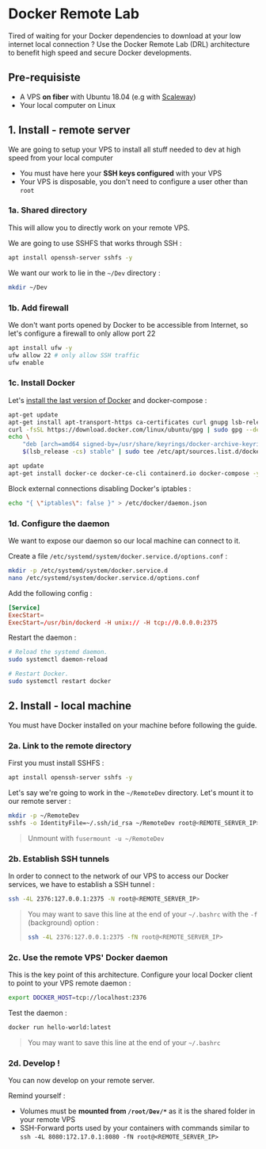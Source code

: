 # Docker Remote Lab

Tired of waiting for your Docker dependencies to download at your low internet local connection ? Use the Docker Remote Lab (DRL) architecture to benefit high speed and secure Docker developments.

## Pre-requisiste

- A VPS **on fiber** with Ubuntu 18.04 (e.g with [Scaleway](https://scaleway.com))
- Your local computer on Linux

## 1. Install - remote server

We are going to setup your VPS to install all stuff needed to dev at high speed from your local computer

- You must have here your **SSH keys configured** with your VPS
- Your VPS is disposable, you don't need to configure a user other than `root`

### 1a. Shared directory

This will allow you to directly work on your remote VPS.

We are going to use SSHFS that works through SSH :

```bash
apt install openssh-server sshfs -y
```

We want our work to lie in the `~/Dev` directory :

```bash
mkdir ~/Dev
```

### 1b. Add firewall

We don't want ports opened by Docker to be accessible from Internet, so let's configure a firewall to only allow port 22

```bash
apt install ufw -y
ufw allow 22 # only allow SSH traffic
ufw enable
```

### 1c. Install Docker

Let's [install the last version of Docker](https://docs.docker.com/engine/install/ubuntu/) and docker-compose :

```bash
apt-get update
apt-get install apt-transport-https ca-certificates curl gnupg lsb-release -y
curl -fsSL https://download.docker.com/linux/ubuntu/gpg | sudo gpg --dearmor -o /usr/share/keyrings/docker-archive-keyring.gpg
echo \
    "deb [arch=amd64 signed-by=/usr/share/keyrings/docker-archive-keyring.gpg] https://download.docker.com/linux/ubuntu \
    $(lsb_release -cs) stable" | sudo tee /etc/apt/sources.list.d/docker.list > /dev/null

apt update
apt-get install docker-ce docker-ce-cli containerd.io docker-compose -y
```

Block external connections disabling Docker's iptables :

```bash
echo "{ \"iptables\": false }" > /etc/docker/daemon.json
```

### 1d. Configure the daemon

We want to expose our daemon so our local machine can connect to it.

Create a file `/etc/systemd/system/docker.service.d/options.conf` :

```bash
mkdir -p /etc/systemd/system/docker.service.d
nano /etc/systemd/system/docker.service.d/options.conf
```

Add the following config :

```conf
[Service]
ExecStart=
ExecStart=/usr/bin/dockerd -H unix:// -H tcp://0.0.0.0:2375
```

Restart the daemon :

```bash
# Reload the systemd daemon.
sudo systemctl daemon-reload

# Restart Docker.
sudo systemctl restart docker
```

## 2. Install - local machine

You must have Docker installed on your machine before following the guide.

### 2a. Link to the remote directory

First you must install SSHFS :

```bash
apt install openssh-server sshfs -y
```

Let's say we're going to work in the `~/RemoteDev` directory. Let's mount it to our remote server :

```bash
mkdir -p ~/RemoteDev
sshfs -o IdentityFile=~/.ssh/id_rsa ~/RemoteDev root@<REMOTE_SERVER_IP>:/root/Dev # path must be absolute
```

> Unmount with `fusermount -u ~/RemoteDev`

### 2b. Establish SSH tunnels

In order to connect to the network of our VPS to access our Docker services, we have to establish a SSH tunnel :

```bash
ssh -4L 2376:127.0.0.1:2375 -N root@<REMOTE_SERVER_IP>
```

> You may want to save this line at the end of your `~/.bashrc` with the `-f` (background) option :
>
> ```bash
> ssh -4L 2376:127.0.0.1:2375 -fN root@<REMOTE_SERVER_IP>
> ```

### 2c. Use the remote VPS' Docker daemon

This is the key point of this architecture. Configure your local Docker client to point to your VPS remote daemon :

```bash
export DOCKER_HOST=tcp://localhost:2376
```

Test the daemon :

```bash
docker run hello-world:latest
```

> You may want to save this line at the end of your `~/.bashrc`

### 2d. Develop !

You can now develop on your remote server.

Remind yourself :

- Volumes must be **mounted from `/root/Dev/*`** as it is the shared folder in your remote VPS
- SSH-Forward ports used by your containers with commands similar to `ssh -4L 8080:172.17.0.1:8080 -fN root@<REMOTE_SERVER_IP>`
